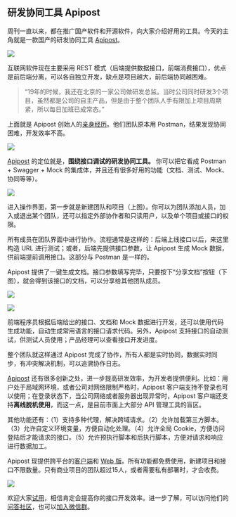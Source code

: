 ## 研发协同工具 Apipost

周刊一直以来，都在推广国产软件和开源软件，向大家介绍好用的工具。今天的主角就是一款国产的研发协同工具 [Apipost](https://www.apipost.cn/?utm_source=10031)。

![](https://cdn.beekka.com/blogimg/asset/202203/bg2022032702.webp)

互联网软件现在主要采用 REST 模式（后端提供数据接口，前端消费接口），优点是前后端分离，可以各自独立开发，缺点是项目越大，前后端协同越困难。

> “19年的时候，我还在北京的一家公司做研发总监。当时公司同时研发3个项目，虽然都是公司的自主产品，但是由于整个团队人手有限加上项目周期紧，所以每日加班已成常态。”

上面就是 Apipost 创始人的[亲身经历](https://mp.apipost.cn/a/ce25afa1de713446)。他们团队原本用 Postman，结果发现协同困难，开发效率不高。

![](https://cdn.beekka.com/blogimg/asset/202203/bg2022032703.webp)

[Apipost](https://www.apipost.cn/?utm_source=10031) 的定位就是，**围绕接口调试的研发协同工具。** 你可以把它看成 Postman + Swagger + Mock 的集成体，并且还有很多好用的功能（文档、测试、Mock、协同等等）。

![](https://cdn.beekka.com/blogimg/asset/220204/bg2022041207.webp)

进入操作界面，第一步就是新建团队和项目（上图）。你可以为团队添加人员，加入或退出某个团队，还可以指定外部协作者和只读用户，以及单个项目或接口的权限。

所有成员在团队界面中进行协作。流程通常是这样的：后端上线接口以后，来这里构造 URL 进行测试；或者，后端先提供接口参数，让 Apipost 生成 Mock 数据，供前端提前调用接口。这部分与 Postman 是一样的。

Apipost 提供了一键生成文档。接口参数填写完毕，只要按下“分享文档”按钮（下图），就会得到该接口的文档，可以分享给其他团队成员。

![](https://cdn.beekka.com/blogimg/asset/220204/bg2022041208.webp)

![](https://cdn.beekka.com/blogimg/asset/220204/bg2022041209.webp)

前端程序员根据后端给出的接口、文档和 Mock 数据进行开发，还可以使用代码生成功能，自动生成常用语言的接口请求代码。另外，Apipost 支持接口的自动测试，供测试人员使用；产品经理可以查看接口开发进度。

整个团队就这样通过 Apipost 完成了协作，所有人都是实时协同，数据实时同步，有冲突解决机制，可以追溯协作日志。

[Apipost](https://www.apipost.cn/?utm_source=10031) 还有很多创新之处，进一步提高研发效率，为开发者提供便利。比如：用户处于局域网环境，或者公司对网络限制严格时，Apipost 客户端支持不登录也可以使用；在登录状态下，当公司网络或者服务器出现异常时，Apipost 客户端还支持**离线脱机使用**，而这一点，是目前市面上大部分 API 管理工具的盲区。

其他功能还有：（1）支持多种代理，解决跨域请求。（2）允许加载第三方脚本。（3）允许自定义环境变量，方便自动化处理。（4）允许全局 Cookie，方便访问登陆后才能请求的接口。（5）允许预执行脚本和后执行脚本，方便对请求和响应进行数据加工。

Apipost 现提供跨平台的[客户端](https://www.apipost.cn/download.html?utm_source=10031)和 [Web 版](https://console.apipost.cn/register?utm_source=10031)。所有功能都免费使用，新建项目和接口不限数量。只有商业项目的团队超过15人，或者需要私有部署时，才会收费。

![](https://cdn.beekka.com/blogimg/asset/220204/bg2022041210.webp)

欢迎大家[试用](https://www.apipost.cn/?utm_source=10031)，相信肯定会提高你的接口开发效率。进一步了解，可以访问他们的[问答社区](https://qa.apipost.cn/?utm_source=10031)，也可以[加入微信群](https://wiki.apipost.cn/document/00091641-1e36-490d-9caf-3e47cd38bcde/063ef304-6a5d-45b5-b909-cce5e573e640)。
